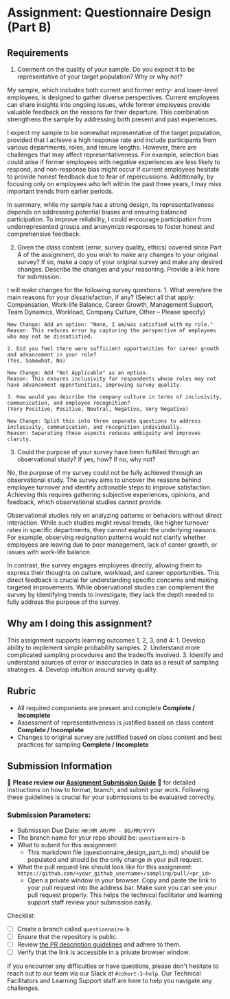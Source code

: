 # Assignment: Questionnaire Design (Part B)

## Requirements
1. Comment on the quality of your sample. Do you expect it to be representative of your target population? Why or why not?

My sample, which includes both current and former entry- and lower-level employees, is designed to gather diverse perspectives. Current employees can share insights into ongoing issues, while former employees provide valuable feedback on the reasons for their departure. This combination strengthens the sample by addressing both present and past experiences.

I expect my sample to be somewhat representative of the target population, provided that I achieve a high response rate and include participants from various departments, roles, and tenure lengths. However, there are challenges that may affect representativeness. For example, selection bias could arise if former employees with negative experiences are less likely to respond, and non-response bias might occur if current employees hesitate to provide honest feedback due to fear of repercussions. Additionally, by focusing only on employees who left within the past three years, I may miss important trends from earlier periods.

In summary, while my sample has a strong design, its representativeness depends on addressing potential biases and ensuring balanced participation. To improve reliability, I could encourage participation from underrepresented groups and anonymize responses to foster honest and comprehensive feedback.


2. Given the class content (error, survey quality, ethics) covered since Part A of the assignment, do you wish to make any changes to your original survey? If so, make a copy of your original survey and make any desired changes. Describe the changes and your reasoning. Provide a link here for submission.

I will make changes for the following survey questions:
    1. What were/are the main reasons for your dissatisfaction, if any?
    (Select all that apply: Compensation, Work-life Balance, Career Growth, Management Support, Team Dynamics, Workload, Company Culture, Other – Please specify)

    New Change: Add an option: "None, I am/was satisfied with my role."
    Reason: This reduces error by capturing the perspective of employees who may not be dissatisfied.

    2. Did you feel there were sufficient opportunities for career growth and advancement in your role?
    (Yes, Somewhat, No)

    New Change: Add "Not Applicable" as an option.
    Reason: This ensures inclusivity for respondents whose roles may not have advancement opportunities, improving survey quality.

    3. How would you describe the company culture in terms of inclusivity, communication, and employee recognition?
    (Very Positive, Positive, Neutral, Negative, Very Negative)

    New Change: Split this into three separate questions to address inclusivity, communication, and recognition individually.
    Reason: Separating these aspects reduces ambiguity and improves clarity.


3. Could the purpose of your survey have been fulfilled through an observational study? If yes, how? If no, why not?

No, the purpose of my survey could not be fully achieved through an observational study. The survey aims to uncover the reasons behind employee turnover and identify actionable steps to improve satisfaction. Achieving this requires gathering subjective experiences, opinions, and feedback, which observational studies cannot provide.

Observational studies rely on analyzing patterns or behaviors without direct interaction. While such studies might reveal trends, like higher turnover rates in specific departments, they cannot explain the underlying reasons. For example, observing resignation patterns would not clarify whether employees are leaving due to poor management, lack of career growth, or issues with work-life balance.

In contrast, the survey engages employees directly, allowing them to express their thoughts on culture, workload, and career opportunities. This direct feedback is crucial for understanding specific concerns and making targeted improvements. While observational studies can complement the survey by identifying trends to investigate, they lack the depth needed to fully address the purpose of the survey.

## Why am I doing this assignment?

This assignment supports learning outcomes 1, 2, 3, and 4:
	1.	Develop ability to implement simple probability samples.
	2.	Understand more complicated sampling procedures and the tradeoffs involved.
	3.	Identify and understand sources of error or inaccuracies in data as a result of sampling strategies.
	4.	Develop intuition around survey quality.

## Rubric

-	All required components are present and complete **Complete / Incomplete**
-	Assessment of representativeness is justified based on class content **Complete / Incomplete**
-	Changes to original survey are justified based on class content and best practices for sampling **Complete / Incomplete**

## Submission Information

🚨 **Please review our [Assignment Submission Guide](https://github.com/UofT-DSI/onboarding/blob/main/onboarding_documents/submissions.md)** 🚨 for detailed instructions on how to format, branch, and submit your work. Following these guidelines is crucial for your submissions to be evaluated correctly.

### Submission Parameters:
* Submission Due Date: `HH:MM AM/PM - DD/MM/YYYY`
* The branch name for your repo should be: `questionnaire-b`
* What to submit for this assignment:
    * This markdown file (questionnaire_design_part_b.md) should be populated and should be the only change in your pull request.
* What the pull request link should look like for this assignment: `https://github.com/<your_github_username>/sampling/pull/<pr_id>`
    * Open a private window in your browser. Copy and paste the link to your pull request into the address bar. Make sure you can see your pull request properly. This helps the technical facilitator and learning support staff review your submission easily.

Checklist:
- [ ] Create a branch called `questionnaire-b`.
- [ ] Ensure that the repository is public.
- [ ] Review [the PR description guidelines](https://github.com/UofT-DSI/onboarding/blob/main/onboarding_documents/submissions.md#guidelines-for-pull-request-descriptions) and adhere to them.
- [ ] Verify that the link is accessible in a private browser window.

If you encounter any difficulties or have questions, please don't hesitate to reach out to our team via our Slack at `#cohort-3-help`. Our Technical Facilitators and Learning Support staff are here to help you navigate any challenges.
